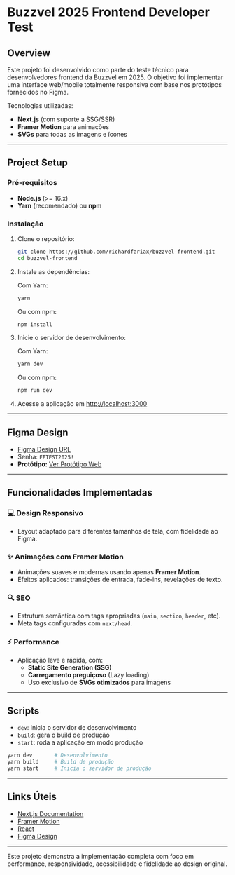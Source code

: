 # Buzzvel 2025 Frontend Developer Test

## Overview

Este projeto foi desenvolvido como parte do teste técnico para desenvolvedores frontend da Buzzvel em 2025. O objetivo foi implementar uma interface web/mobile totalmente responsiva com base nos protótipos fornecidos no Figma.

Tecnologias utilizadas:

- **Next.js** (com suporte a SSG/SSR)
- **Framer Motion** para animações
- **SVGs** para todas as imagens e ícones

---

## Project Setup

### Pré-requisitos

- **Node.js** (>= 16.x)
- **Yarn** (recomendado) ou **npm**

### Instalação

1. Clone o repositório:

   ```bash
   git clone https://github.com/richardfariax/buzzvel-frontend.git
   cd buzzvel-frontend
   ```

2. Instale as dependências:

   Com Yarn:
   ```bash
   yarn
   ```

   Ou com npm:
   ```bash
   npm install
   ```

3. Inicie o servidor de desenvolvimento:

   Com Yarn:
   ```bash
   yarn dev
   ```

   Ou com npm:
   ```bash
   npm run dev
   ```

4. Acesse a aplicação em [http://localhost:3000](http://localhost:3000)

---

## Figma Design

- [Figma Design URL](#)
- Senha: `FETEST2025!`
- **Protótipo:** [Ver Protótipo Web](#)

---

## Funcionalidades Implementadas

### 💻 Design Responsivo

- Layout adaptado para diferentes tamanhos de tela, com fidelidade ao Figma.

### ✨ Animações com Framer Motion

- Animações suaves e modernas usando apenas **Framer Motion**.
- Efeitos aplicados: transições de entrada, fade-ins, revelações de texto.

### 🔍 SEO

- Estrutura semântica com tags apropriadas (`main`, `section`, `header`, etc).
- Meta tags configuradas com `next/head`.

### ⚡️ Performance

- Aplicação leve e rápida, com:
  - **Static Site Generation (SSG)**
  - **Carregamento preguiçoso** (Lazy loading)
  - Uso exclusivo de **SVGs otimizados** para imagens

---

## Scripts

- `dev`: inicia o servidor de desenvolvimento
- `build`: gera o build de produção
- `start`: roda a aplicação em modo produção

```bash
yarn dev       # Desenvolvimento
yarn build     # Build de produção
yarn start     # Inicia o servidor de produção
```

---

## Links Úteis

- [Next.js Documentation](https://nextjs.org/docs)
- [Framer Motion](https://www.framer.com/motion/)
- [React](https://reactjs.org/)
- [Figma Design](#)

---

Este projeto demonstra a implementação completa com foco em performance, responsividade, acessibilidade e fidelidade ao design original.
